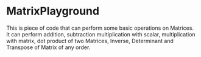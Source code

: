 # MatrixPlayground
This is piece of code that can perform some basic operations on Matrices. It can perform addition, subtraction multiplication with scalar, multiplication with matrix, dot product of two Matrices, Inverse, Determinant and Transpose of Matrix of any order.
